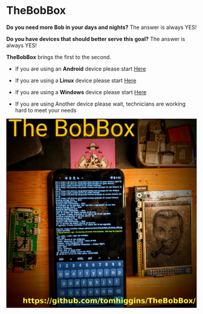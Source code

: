 # TheBobBox

**Do you need more Bob in your days and nights?** The answer is always YES!

**Do you have devices that should better serve this goal?** The answer is always YES!

**TheBobBox** brings the first to the second. 

* If you are using an **Android** device please start [Here](https://github.com/tomhiggins/TheBobBox/tree/main/Boxes/Android)

* If you are using a **Linux** device please start [Here](https://github.com/tomhiggins/TheBobBox/tree/main/Boxes/Linux)

* If you are using a **Windows** device please start [Here](https://github.com/tomhiggins/TheBobBox/blob/main/Boxes/Windows)

* If you are using Another device please wait, technicians are working hard to meet your needs

![alt tag](https://github.com/tomhiggins/TheBobBox/blob/main/Content/thebobbox.jpg)
